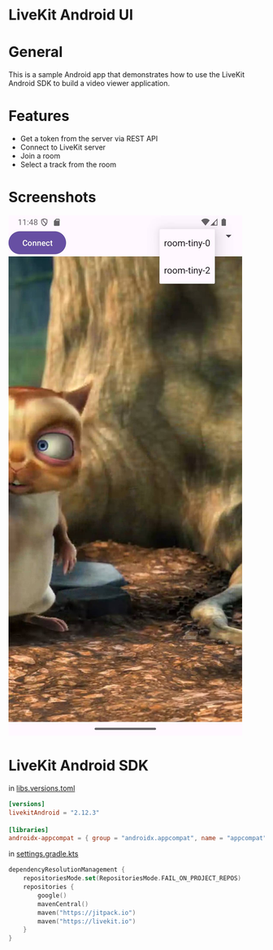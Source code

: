 # LiveKit Android UI

# General

This is a sample Android app that demonstrates how to use the LiveKit Android SDK to build a video
viewer application.

# Features

- Get a token from the server via REST API
- Connect to LiveKit server
- Join a room
- Select a track from the room

# Screenshots

![Screenshot](doc/Android_screenshot.jpg)

# LiveKit Android SDK

in [libs.versions.toml](gradle/libs.versions.toml)

```toml
[versions]
livekitAndroid = "2.12.3"

[libraries]
androidx-appcompat = { group = "androidx.appcompat", name = "appcompat", version.ref = "appcompat" }
```

in [settings.gradle.kts](settings.gradle.kts)

```kotlin
dependencyResolutionManagement {
    repositoriesMode.set(RepositoriesMode.FAIL_ON_PROJECT_REPOS)
    repositories {
        google()
        mavenCentral()
        maven("https://jitpack.io")
        maven("https://livekit.io")
    }
}
```


